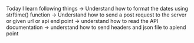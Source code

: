 Today I learn following things
-> Understand how to format the dates using strftime() function
-> Understand how to send a post request to the server or given url or api end point
-> understand how to read the API documentation
-> understand how to send headers and json file to apiend point
